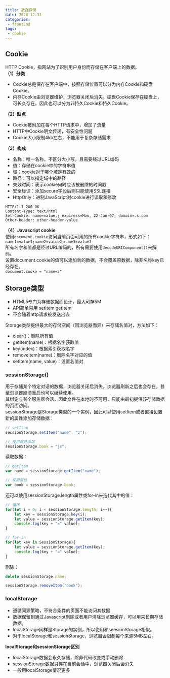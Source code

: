 ```yaml
---  
title: 数据存储  
date: 2020-12-31  
categories:  
 - frontEnd  
tags:  
 - cookie  
---  
```


## Cookie  
HTTP Cookie，指网站为了识别用户身份而存储在客户端上的数据。  
**（1）分类**  
* Cookie总是保存在客户端中，按照存储位置可以分为内存Cookie和硬盘Cookie。  
* 内存Cookie由浏览器维护，浏览器关闭后消失。硬盘Cookie保存在硬盘上，可长久存在。因此也可以分为非持久Cookie和持久Cookie。  

**（2）缺点**  
* Cookie被附加在每个HTTP请求中，增加了流量  
* HTTP中Cookie明文传递，有安全性问题  
* Cookie大小限制4kb左右，不能用于复杂存储需求  

**（3）构成**  
* 名称：唯一名称，不区分大小写，且需要经过URL编码  
* 值：存储在cookie中的字符串值  
* 域：cookie对于哪个域是有效的  
* 路径：可以指定域中的路径  
* 失效时间：表示cookie何时应该被删除的时间戳  
* 安全标识：添加secure字段后则只能使用SSL连接  
* HttpOnly：进制JavaScript对cookie进行读取和修改  
```  
HTTP/1.1 200 OK  
Content-Type: text/html  
Set-Cookie: name=value,; expiress=Mon, 22-Jan-07; domain=.s.com  
Other-header: other-header-value  
```  
**（4）Javascript cookie**  
使用`document.cookie`访问当前页面可用的所有cookie字符串，形式如下：  
`name1=value1;name2=value2;name3=value3`  
所有名字和值都是经过URL编码的，所有需要使用`decodeURIComponent()`来解码。  
设置document.cookie的值可以添加新的数据，不会覆盖原数据，除非名称key已经存在。  
`document.cooke = "name=z"`  

## Storage类型  
* HTML5专门为存储数据而设计，最大可存5M  
* API简单易用 setItem getItem  
* 不会随着http请求被发送出去  


Storage类型提供最大的存储空间（因浏览器而异）来存储名值对，方法如下：  
* clear()：删除所有值  
* getItem(name)：根据名字获取值  
* key(index)：根据索引获取名字  
* removeItem(name)：删除名字对应的值  
* setItem(name, value)：设置名值对  

### sessionStorage()  
用于存储某个特定对话的数据，浏览器关闭后消失。浏览器刷新之后也会存在，甚至浏览器崩溃重启也可以继续使用。  
其绑定与某个服务器会话，因此文件在本地时不可用，只能由最初提供该存储数据的页面访问。  
sessionStorage是Storage类型的一个实例，因此可以使用setItem或者直接设置新的属性添加存储数据：  
```js  
// setItem  
sessionStorage.setItem("name", "z");  

// 使用属性添加  
sessionStorage.book = "js";  
```  
读取数据：  
```js  
// getItem  
var name = sessionStorage.getItem("name");  

// 使用属性  
var book = sessionStorage.book;  
```  
还可以使用sessionStorage.length属性或for-in来迭代其中的值：  
```js  
// 循环  
for(let i = 0; i < sessionStorage.length; i++){  
    let key = sessionStorage.key(i);  
    let value = sessionStorage.getItem(key);  
    console.log(key + "=" value);  
}  

// for-in  
for(let key in SessionStorage){  
    let value = sessionStorage.getItem(key);  
    console.log(key + "=" value);  
}  
```  
删除：  
```js  
delete sessionStorage.name;  

sessionStorage.removeItem("book");  
```  

### localStorage  
* 遵循同源策略，不符合条件的页面不能访问其数据
* 数据保留到通过Javascript删除或者用户清除浏览器缓存，可以用来长期存储数据。  
* localStorage同样是Storage的实例，所以使用和seesionStorage相似。  
* 对于localStorage和sessionStorage，浏览器会限制每个来源5MB左右。  

**localStorage和sessionStorage区别**  
* localStorage数据会永久存储，除非代码改变或手动删除  
* sessionStorage数据只存在当前会话中，浏览器关闭后会消失  
* 一般用localStorage情况更多  